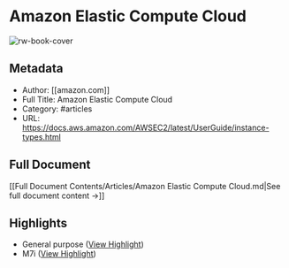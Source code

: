 # Amazon Elastic Compute Cloud

![rw-book-cover](https://readwise-assets.s3.amazonaws.com/static/images/article0.00998d930354.png)

## Metadata
- Author: [[amazon.com]]
- Full Title: Amazon Elastic Compute Cloud
- Category: #articles
- URL: https://docs.aws.amazon.com/AWSEC2/latest/UserGuide/instance-types.html

## Full Document
[[Full Document Contents/Articles/Amazon Elastic Compute Cloud.md|See full document content →]]

## Highlights
- General purpose ([View Highlight](https://read.readwise.io/read/01jrmavrdmt4w34gyr1tcy0rtj))
- M7i ([View Highlight](https://read.readwise.io/read/01jrmavw5rdcyea7mkzev2zrs4))

